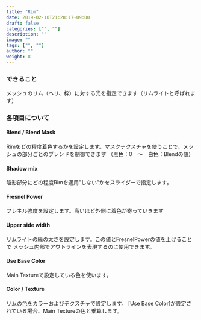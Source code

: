 ```yaml
---
title: "Rim"
date: 2019-02-10T21:28:17+09:00
draft: false
categories: ["", ""]
description: ""
image: ""
tags: ["", ""]
author: ""
weight: 8
---
```


### できること
メッシュのリム（ヘリ、枠）に対する光を指定できます（リムライトと呼ばれます）
### 各項目について
#### Blend / Blend Mask
Rimをどの程度着色するかを設定します。マスクテクスチャを使うことで、メッシュの部分ごとのブレンドを制御できます
（黒色：0　～　白色：Blendの値）
#### Shadow mix
陰影部分にどの程度Rimを適用”しない”かをスライダーで指定します。
#### Fresnel Power
フレネル強度を設定します。高いほど外側に着色が寄っていきます
#### Upper side width
リムライトの縁の太さを設定します。この値とFresnelPowerの値を上げることで
メッシュ内部でアウトラインを表現するのに使用できます。
#### Use Base Color
Main Textureで設定している色を使います。
#### Color / Texture
リムの色をカラーおよびテクスチャで設定します。
[Use Base Color]が設定されている場合、Main Textureの色と乗算します。